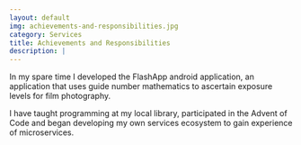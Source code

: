 ```yaml
---
layout: default
img: achievements-and-responsibilities.jpg
category: Services
title: Achievements and Responsibilities
description: |
---
```

In my spare time I developed the FlashApp android application, an application
that uses guide number mathematics to ascertain exposure levels for film photography.

I have taught programming at my local library, participated in the Advent of Code and began developing my own services ecosystem to gain experience of microservices.
